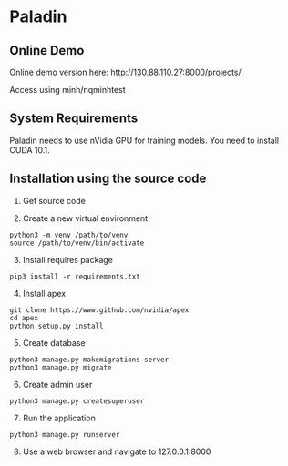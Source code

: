 # Paladin

## Online Demo
Online demo version here: http://130.88.110.27:8000/projects/

Access using minh/nqminhtest

## System Requirements
Paladin needs to use nVidia GPU for training models. You need to install CUDA 10.1.


## Installation using the source code

1. Get source code

2. Create a new virtual environment
```
python3 -m venv /path/to/venv
source /path/to/venv/bin/activate
```
3. Install requires package
```
pip3 install -r requirements.txt
```
4. Install apex
```
git clone https://www.github.com/nvidia/apex
cd apex
python setup.py install
```
5. Create database
```
python3 manage.py makemigrations server
python3 manage.py migrate
```
6. Create admin user
```
python3 manage.py createsuperuser
```
7. Run the application
```
python3 manage.py runserver
```
8. Use a web browser and navigate to 127.0.0.1:8000
